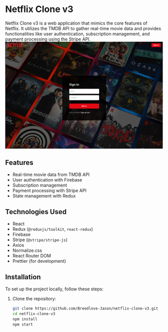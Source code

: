 # Netflix Clone v3

Netflix Clone v3 is a web application that mimics the core features of Netflix. It utilizes the TMDB API to gather real-time movie data and provides functionalities like user authentication, subscription management, and payment processing using the Stripe API.
![netflix-screenshot.png](netflix-screenshot.png)
## Features

- Real-time movie data from TMDB API
- User authentication with Firebase
- Subscription management
- Payment processing with Stripe API
- State management with Redux

## Technologies Used

- React
- Redux (`@reduxjs/toolkit`, `react-redux`)
- Firebase
- Stripe (`@stripe/stripe-js`)
- Axios
- Normalize.css
- React Router DOM
- Prettier (for development)

## Installation

To set up the project locally, follow these steps:

1. Clone the repository:
   ```bash
   git clone https://github.com/Breedlove-Jason/netflix-clone-v3.git
   cd netflix-clone-v3
   npm install
   npm start
    ```
